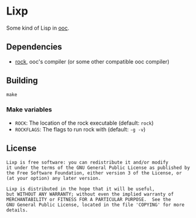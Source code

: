 Lixp
====

Some kind of Lisp in [ooc](http://ooc-lang.org/).

Dependencies
------------

 * [rock](https://github.com/nddrylliog/rock), ooc's compiler (or some other compatible ooc compiler)

Building
--------

    make

### Make variables

 * `ROCK`: The location of the rock executable (default: `rock`)
 * `ROCKFLAGS`: The flags to run rock with (default: `-g -v`)

License
-------

    Lixp is free software: you can redistribute it and/or modify
    it under the terms of the GNU General Public License as published by
    the Free Software Foundation, either version 3 of the License, or
    (at your option) any later version. 
    
    Lixp is distributed in the hope that it will be useful,
    but WITHOUT ANY WARRANTY; without even the implied warranty of
    MERCHANTABILITY or FITNESS FOR A PARTICULAR PURPOSE.  See the
    GNU General Public License, located in the file 'COPYING' for more details.
